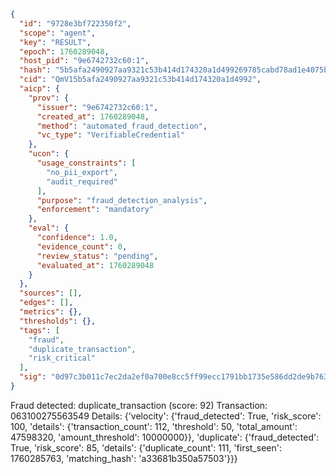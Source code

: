 ```json
{
  "id": "9728e3bf722350f2",
  "scope": "agent",
  "key": "RESULT",
  "epoch": 1760289048,
  "host_pid": "9e6742732c60:1",
  "hash": "5b5afa2490927aa9321c53b414d174320a1d499269785cabd78ad1e4075baeb6",
  "cid": "QmV15b5afa2490927aa9321c53b414d174320a1d4992",
  "aicp": {
    "prov": {
      "issuer": "9e6742732c60:1",
      "created_at": 1760289048,
      "method": "automated_fraud_detection",
      "vc_type": "VerifiableCredential"
    },
    "ucon": {
      "usage_constraints": [
        "no_pii_export",
        "audit_required"
      ],
      "purpose": "fraud_detection_analysis",
      "enforcement": "mandatory"
    },
    "eval": {
      "confidence": 1.0,
      "evidence_count": 0,
      "review_status": "pending",
      "evaluated_at": 1760289048
    }
  },
  "sources": [],
  "edges": [],
  "metrics": {},
  "thresholds": {},
  "tags": [
    "fraud",
    "duplicate_transaction",
    "risk_critical"
  ],
  "sig": "0d97c3b011c7ec2da2ef0a700e8cc5ff99ecc1791bb1735e586dd2de9b7634b4"
}
```

Fraud detected: duplicate_transaction (score: 92)
Transaction: 063100275563549
Details: {'velocity': {'fraud_detected': True, 'risk_score': 100, 'details': {'transaction_count': 112, 'threshold': 50, 'total_amount': 47598320, 'amount_threshold': 10000000}}, 'duplicate': {'fraud_detected': True, 'risk_score': 85, 'details': {'duplicate_count': 111, 'first_seen': 1760285763, 'matching_hash': 'a33681b350a57503'}}}
